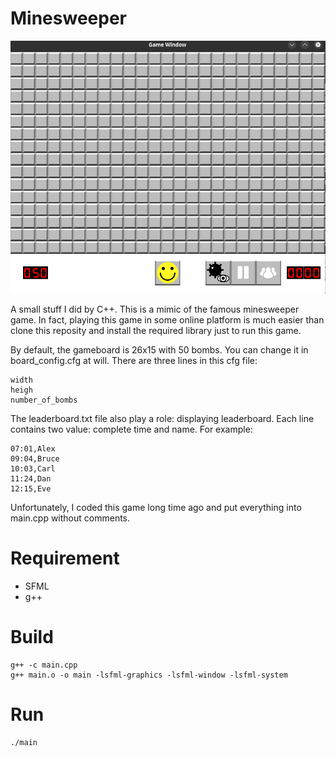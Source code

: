 # Minesweeper
![alt text](asset/game.png)

A small stuff I did by C++. This is a mimic of the famous minesweeper game. In fact, playing this game in some online platform is much easier than clone this reposity and install the required library just to run this game.

By default, the gameboard is 26x15 with 50 bombs. You can change it in board_config.cfg at will. There are three lines in this cfg file:

```
width
heigh
number_of_bombs
```

The leaderboard.txt file also play a role: displaying leaderboard. Each line contains two value: complete time and name. For example:

```
07:01,Alex
09:04,Bruce
10:03,Carl
11:24,Dan
12:15,Eve
```


Unfortunately, I coded this game long time ago and put everything into main.cpp without comments.

# Requirement

- SFML
- g++

# Build

```
g++ -c main.cpp
g++ main.o -o main -lsfml-graphics -lsfml-window -lsfml-system
```

# Run

```
./main
```